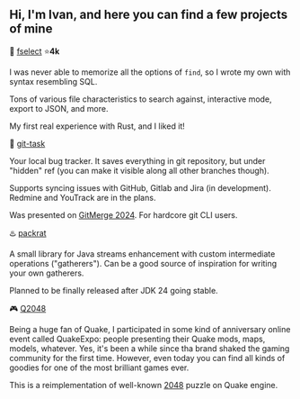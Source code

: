 ## Hi, I'm Ivan, and here you can find a few projects of mine

🦀 [fselect](https://github.com/jhspetersson/fselect) ⭐**4k**

I was never able to memorize all the options of `find`, so I wrote my own with syntax resembling SQL.

Tons of various file characteristics to search against, interactive mode, export to JSON, and more.

My first real experience with Rust, and I liked it!

🦀 [git-task](https://github.com/jhspetersson/git-task)

Your local bug tracker. It saves everything in git repository, but under "hidden" ref (you can make it visible along all other branches though).

Supports syncing issues with GitHub, Gitlab and Jira (in development). Redmine and YouTrack are in the plans.

Was presented on [GitMerge 2024](https://git-merge.com). For hardcore git CLI users.

♨️ [packrat](https://github.com/jhspetersson/packrat)

A small library for Java streams enhancement with custom intermediate operations ("gatherers"). Can be a good source of inspiration for writing your own gatherers.

Planned to be finally released after JDK 24 going stable.

🎮 [Q2048](https://github.com/jhspetersson/q2048)

Being a huge fan of Quake, I participated in some kind of anniversary online event called QuakeExpo: people presenting their Quake mods, maps, models, whatever.
Yes, it's been a while since tha brand shaked the gaming community for the first time. However, even today you can find all kinds of goodies for one of the most brilliant games ever.

This is a reimplementation of well-known [2048](https://play2048.co) puzzle on Quake engine.
